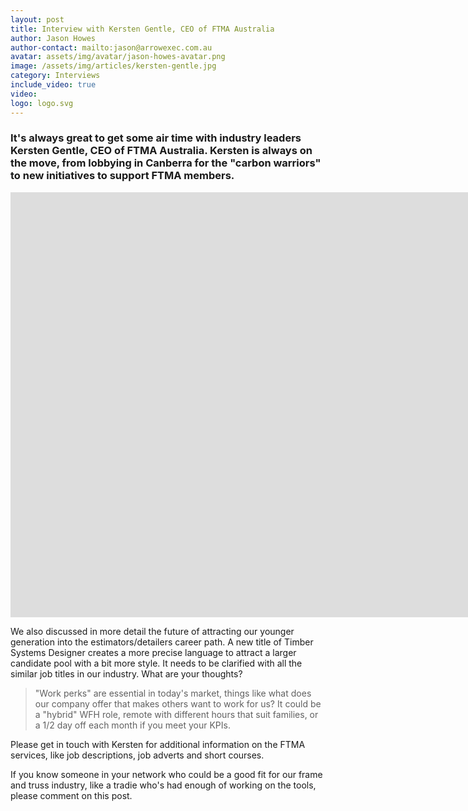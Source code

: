 ```yaml
---
layout: post
title: Interview with Kersten Gentle, CEO of FTMA Australia
author: Jason Howes
author-contact: mailto:jason@arrowexec.com.au
avatar: assets/img/avatar/jason-howes-avatar.png
image: /assets/img/articles/kersten-gentle.jpg
category: Interviews
include_video: true
video:
logo: logo.svg
---
```




### It's always great to get some air time with industry leaders Kersten Gentle, CEO of FTMA Australia. Kersten is always on the move, from lobbying in Canberra for the "carbon warriors" to new initiatives to support FTMA members.

<iframe
    width="1800"
    height="680"
    src="https://player.vimeo.com/video/779005939?h=73f914aa98"
    frameborder="0"
    allow="autoplay; encrypted-media"
    allowfullscreen
>
</iframe>

We also discussed in more detail the future of attracting our younger generation into the estimators/detailers career path. A new title of Timber Systems Designer creates a more precise language to attract a larger candidate pool with a bit more style. It needs to be clarified with all the similar job titles in our industry. What are your thoughts?

> "Work perks" are essential in today's market, things like what does our company offer that makes others want to work for us? It could be a "hybrid" WFH role, remote with different hours that suit families, or a 1/2 day off each month if you meet your KPIs.

Please get in touch with Kersten for additional information on the FTMA services, like job descriptions, job adverts and short courses.

If you know someone in your network who could be a good fit for our frame and truss industry, like a tradie who's had enough of working on the tools, please comment on this post.